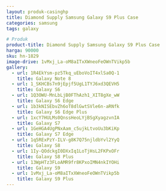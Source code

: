 ```yaml
---
layout: produk-casinghp
title: Diamond Supply Samsung Galaxy S9 Plus Case
categories: samsung
tags: galaxy

# Produk
product-title: Diamond Supply Samsung Galaxy S9 Plus Case
harga: 90000
sku: hn-1829
image-drive: 1vMxj_La-oM8aITxXWneoFeOWnTVikp5b
gallery:
  - url: 1R4EkYsm-pz5Tkq_uEboVoIT4xlSa0Q-1
    title: Galaxy Note 8
  - url: 1_SKHCBs7n9jEpjf5UgL1TYJ6xd3QEVH5
    title: Galaxy S6
  - url: 1Q3OWU-MnLbLjB0FThAzh1_XIT8gXe_wW
    title: Galaxy S6 Edge
  - url: 1b3kNISEbvZh6oT8dlGwtSVle6n-aRNfk
    title: Galaxy S6 Edge Plus
  - url: 1xcY7HULMs0QnssHeoLYjBSgXyagzvnIA
    title: Galaxy S7
  - url: 1GeHGA4UgPNxAam_c5ujkLtvoUu3bKiKp
    title: Galaxy S7 Edge
  - url: 1q5RExPzY-ILV-g8K7Q75njldbYvl2YyQ
    title: Galaxy S8
  - url: 1Iy-QOdckgI0DXxIq1LoTjHsL2FKPxOFr
    title: Galaxy S8 Plus
  - url: 13WpHTz3FLoAMR9fr8KPxoIMN4nkIYOHi
    title: Galaxy S9
  - url: 1vMxj_La-oM8aITxXWneoFeOWnTVikp5b
    title: Galaxy S9 Plus
---
```

